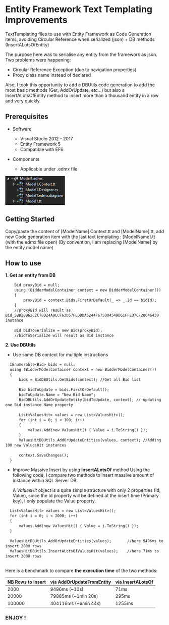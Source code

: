 # Entity Framework Text Templating Improvements

TextTemplating files to use with Entity Framework as Code Generation items, avoiding Circular Reference when serialized (json) + DB methods (InsertALotsOfEntity)

The purpose here was to serialise any entity from the framework as json.
Two problems were happening:
* Circular Reference Exception (due to navigation properties)
* Proxy class name instead of declared

Also, I took this opportunity to add a DBUtils code generation to add the most basic methods (Get, AddOrUpdate, etc...) but also a InsertALotsOfEntity method to insert more than a thousand entity in a row and very quickly.

## Prerequisites

* Software
	* Visual Studio 2012 - 2017
	* Entity Framework 5
	* Compatible with EF6

* Components
	* Applicable under .edmx file

![.edmx basic structure](/readme.assets/edmx_structure.png)

## Getting Started

Copy/paste the content of [ModelName].Context.tt and [ModelName].tt, add new Code generation item with the last text templating : [ModelName].tt (with the edmx file open)
(By convention, I am replacing [ModelName] by the entity model name)

## How to use

__1. Get an entity from DB__

``` CSharp
    Bid proxyBid = null;
    using (BidderModelContainer context = new BidderModelContainer())
    {
        proxyBid = context.Bids.FirstOrDefault(_ => _.Id == bidId);
    }
    //proxyBid will result as Bid_5BB20962C2C78D24A9CCF63D57FEDDDA5244F675D04549D61FFE37CF20C46439 instance

    Bid bidToSerialize = new Bid(proxyBid);
    //bidToSerialize will result as Bid instance

```

__2. Use DBUtils__

  * Use same DB context for multiple instructions
  ``` CSharp
    IEnumerable<Bid> bids = null;
    using (BidderModelContainer context = new BidderModelContainer())
    {
        bids = BidDBUtils.GetBids(context); //Get all Bid list

        Bid bidToUpdate = bids.FirstOrDefault();
        bidToUpdate.Name = "New Bid Name";
        BidDBUtils.AddOrUpdateEntity(bidToUpdate, context); // updating one Bid instance Name property

        List<ValuesHit> values = new List<ValuesHit>();
        for (int i = 0; i < 100; i++)
        {
            values.Add(new ValuesHit() { Value = i.ToString() });
        }
        ValuesHitDBUtils.AddOrUpdateEntities(values, context); //Adding 100 new ValuesHit instances

        context.SaveChanges();
    }
  ```

  * Improve Massive Insert by using __InsertALotsOf__ method
  Using the following code, I compare two methods to insert massive amount of instance within SQL Server DB.
  
    A _ValuesHit_ object is a quite simple structure with only 2 properties (Id, Value),  since the Id property will be defined at the insert time (Primary key), I only populate the Value property.
  ``` CSharp
    List<ValuesHit> values = new List<ValuesHit>();
    for (int i = 0; i < 2000; i++)
    {
        values.Add(new ValuesHit() { Value = i.ToString() });
    }

    ValuesHitDBUtils.AddOrUpdateEntities(values);       //here 9496ms to insert 2000 rows
    ValuesHitDBUtils.InsertALotsOfValuesHit(values);    //here 71ms to insert 2000 rows
    
  ```
Here is a benchmark to compare __the execution time__ of the two methods:

NB Rows to insert | via AddOrUpdateFromEntity | via InsertALotsOf
--- | --- | ---
2000 | 9496ms (~10s) | 71ms
20000 | 79885ms (~1min 20s) | 295ms
100000 | 404116ms (~6min 44s) | 1255ms

### ENJOY !
